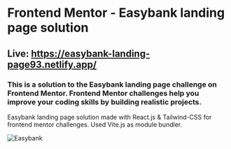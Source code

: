 # Frontend Mentor - Easybank landing page solution

## Live: https://easybank-landing-page93.netlify.app/

### This is a solution to the Easybank landing page challenge on Frontend Mentor. Frontend Mentor challenges help you improve your coding skills by building realistic projects.

Easybank landing page solution made with React.js & Tailwind-CSS for frontend mentor challenges. Used Vite.js as module bundler.

![Easybank](https://user-images.githubusercontent.com/110178135/208325342-5ab5f9d0-b79b-43ff-8881-2f0ef146a04a.png)
